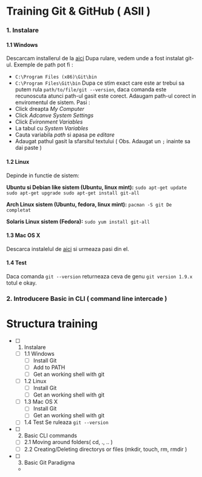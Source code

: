 # Training Git & GitHub ( ASII )

  
### 1. Instalare

#### 1.1 Windows
Descarcam installerul de la [aici](http://git-scm.com/download)
Dupa rulare, vedem unde a fost instalat git-ul.
Exemple de path pot fi :
- `C:\Program Files (x86)\Git\bin`
- `C:\Program Files\Git\bin`
Dupa ce stim exact care este ar trebui sa putem rula `path/to/file/git --version`, daca comanda este recunoscuta atunci path-ul gasit este corect.
Adaugam path-ul corect  in enviromentul de sistem.
Pasi :
- Click dreapta *My Computer*
- Click *Adcanve System Settings*
- Click *Evironment Variables*
- La tabul cu *System Variables* 
- Cauta variabila *path* si apasa pe *editare*
- Adaugat pathul gasit la sfarsitul textului ( Obs. Adaugat un `;` inainte sa dai paste )

#### 1.2 Linux
Depinde in functie de sistem:

**Ubuntu si Debian like sistem (Ubuntu, linux mint):**
`
sudo apt-get update
sudo apt-get upgrade
sudo apt-get install git-all
`

**Arch Linux sistem (Ubuntu, fedora, linux mint):**
`
pacman -S git
De completat
`

**Solaris Linux sistem (Fedora):**
`
sudo yum install git-all
`

#### 1.3 Mac OS X 
Descarca instalelul de [aici](http://git-scm.com/download) si urmeaza pasi din el.

#### 1.4 Test
Daca comanda `git --version` returneaza ceva de genu `git version 1.9.x` totul e okay.
    


### 2. Introducere Basic in CLI ( command line intercade  )
    


# Structura training
- [ ] 1. Instalare
    - [ ] 1.1 Windows
        - [ ] Install Git
        - [ ] Add to PATH
        - [ ] Get an working shell with git
    - [ ] 1.2 Linux
        - [ ] Install Git
        - [ ] Get an working shell with git
    - [ ] 1.3 Mac OS X
        - [ ] Install Git
        - [ ] Get an working shell with git

    - [ ] 1.4 Test
        Se ruleaza `git --version`
- [ ] 2. Basic CLI commands
    - [ ] 2.1 Moving around folders( cd, ., .. )
    - [ ] 2.2 Creating/Deleting directorys or files (mkdir, touch, rm, rmdir )
- [ ] 3. Basic Git Paradigma
    - 







